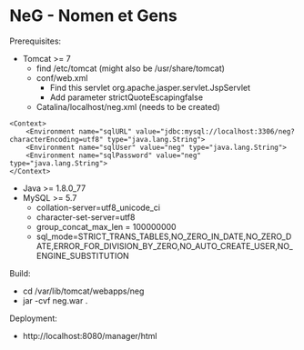 # NeG - Nomen et Gens

Prerequisites:
- Tomcat >= 7
  - find /etc/tomcat<n> (might also be /usr/share/tomcat)
  - conf/web.xml
    - Find this servlet <servlet-class>org.apache.jasper.servlet.JspServlet</servlet-class>
    - Add parameter <init-param><param-name>strictQuoteEscaping</param-name><param-value>false</param-value></init-param>
  - Catalina/localhost/neg.xml (needs to be created)
```
<Context>
    <Environment name="sqlURL" value="jdbc:mysql://localhost:3306/neg?characterEncoding=utf8" type="java.lang.String">
    <Environment name="sqlUser" value="neg" type="java.lang.String">
    <Environment name="sqlPassword" value="neg" type="java.lang.String">
</Context>
```
- Java >= 1.8.0_77
- MySQL >= 5.7
  - collation-server=utf8_unicode_ci
  - character-set-server=utf8
  - group_concat_max_len = 100000000
  - sql_mode=STRICT_TRANS_TABLES,NO_ZERO_IN_DATE,NO_ZERO_DATE,ERROR_FOR_DIVISION_BY_ZERO,NO_AUTO_CREATE_USER,NO_ENGINE_SUBSTITUTION

Build:
- cd /var/lib/tomcat/webapps/neg
- jar -cvf neg.war .

Deployment:
- http://localhost:8080/manager/html

